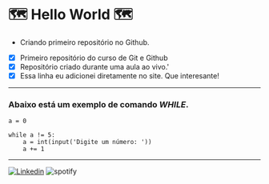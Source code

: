 # 🗺️ Hello World 🗺️

* Criando primeiro repositório no Github. 

- [x] Primeiro repositório do curso de Git e Github
- [x] Repositório criado durante uma aula ao vivo.'
- [x] Essa linha eu adicionei diretamente no site. Que interesante!

---

### Abaixo está um exemplo de comando __*WHILE*__.

```
a = 0

while a != 5:
    a = int(input('Digite um número: '))
    a += 1
``` 

---

[![Linkedin](https://img.shields.io/badge/YouTube-FF0000?style=for-the-badge&logo=youtube&logoColor=white)](https://www.youtube.com/)
![spotify](https://img.shields.io/badge/Spotify-1ED760?&style=for-the-badge&logo=spotify&logoColor=white)